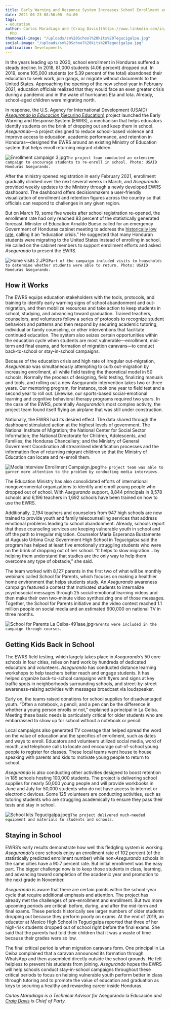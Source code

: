 ```yaml
---
title: Early Warning and Response System Increases School Enrollment and Retention
date: 2021-06-23 08:56:00 -04:00
tags:
- education
author: Carlos Maradiaga and [Craig Davis](https://www.linkedin.com/in/craig-davis-2084b761/),
  PhD
thumbnail-image: "/uploads/sm%20School%20kits%20Tegucigalpa.jpg"
social-image: "/uploads/sm%20School%20kits%20Tegucigalpa.jpg"
publication: Developments
---
```


In the years leading up to 2020, school enrollment in Honduras suffered a steady decline. In 2018, 81,000 students (4.06 percent) dropped out. In 2019, some 105,000 students (or 5.39 percent of the total) abandoned their education to seek work, join gangs, or migrate without documents to the United States. Approaching the opening of the new school year in February 2021, education officials realized that they would face an even greater crisis during a pandemic and in the wake of hurricanes Eta and Iota. Already, school-aged children were migrating north.

In response, the U.S. Agency for International Development (USAID) [*Asegurando la Educación* (Securing Education)](https://www.dai.com/our-work/projects/honduras-securing-education) project launched the Early Warning and Response System (EWRS), a mechanism that helps educators identify students on the brink of dropping out and keep them in school. *Asegurando*—a project designed to reduce school-based violence and improve access to education, academic performance, and retention in Honduras—designed the EWRS around an existing Ministry of Education system that helps enroll returning migrant children. 




![Enrollment campaign 3.jpg](/uploads/Enrollment%20campaign%203.jpg)`The project team conducted an extensive campaign to encourage students to re-enroll in school. Photo: USAID Honduras Asegurando.`

After the ministry opened registration in early February 2021, enrollment gradually climbed over the next several weeks in March, and *Asegurando* provided weekly updates to the Ministry through a newly developed EWRS dashboard. The dashboard offers decisionmakers a user-friendly visualization of enrollment and retention figures across the country so that officials can respond to challenges in any given region.

But on March 19, some five weeks after school registration re-opened, the enrollment rate had only reached 83 percent of the statistically generated forecast. Minister of Education Arnaldo Bueso called for an emergency Government of Honduras cabinet meeting to address the [historically low rate](https://contracorriente.red/en/2021/02/12/pandemic-sees-thousands-of-honduran-children-missing-out-on-school/), calling it an “education crisis.” He suggested that many Honduran students were migrating to the United States instead of enrolling in school. He called on the cabinet members to support enrollment efforts and asked *Asegurando* to present the EWRS.

![Home visits 2.JPG](/uploads/Home%20visits%202.JPG)`Part of the campaign included visits to households to determine whether students were able to return. Photo: USAID Honduras Asegurando.`

## How it Works

The EWRS equips education stakeholders with the tools, protocols, and training to identify early warning signs of school abandonment and out-migration, and then mobilize resources and take action to keep students in school, studying, and advancing toward graduation. Trained teachers, counselors, and volunteers follow a series of protocols to recognize student behaviors and patterns and then respond by securing academic tutoring, individual or family counseling, or other interventions that facilitate continued education. The system also seizes certain opportunities within the education cycle when students are most vulnerable—enrollment, mid-term and final exams, and formation of migration caravans—to conduct back-to-school or stay-in-school campaigns. 

Because of the education crisis and high rate of irregular out-migration, *Asegurando* was simultaneously attempting to curb out-migration by increasing enrollment, all while field testing the theoretical model in 50 schools. Normally the process of designing, field testing, finalizing manuals and tools, and rolling out a new Asegurando intervention takes two or three years. Our mentoring program, for instance, took one year to field test and a second year to roll out. Likewise, our sports-based social-emotional learning and cognitive behavioral therapy programs required two years. In the case of the EWRS, potentially *Asegurando*’s most complex activity, the project team found itself flying an airplane that was still under construction. 

Nationally, the EWRS had its desired effect. The data shared through the dashboard stimulated action at the highest levels of government. The National Institute of Migration; the National Center for Social Sector Information; the National Directorate for Children, Adolescents, and Families; the Honduras Chancellery; and the Ministry of General Government Coordination all streamlined identification processes and the information flow of returning migrant children so that the Ministry of Education can locate and re-enroll them. 

![Media Interview Enrollment Campaign.jpeg](/uploads/Media%20Interview%20Enrollment%20Campaign.jpeg)`The project team was able to garner more attention to the problem by conducting media interviews.`

The Education Ministry has also consolidated efforts of international nongovernmental organizations to identify and enroll young people who dropped out of school. With *Asegurando* support, 8,844 principals in 8,578 schools and 6,196 teachers in 1,692 schools have been trained on how to use the EWRS. 

Additionally, 2,194 teachers and counselors from 947 high schools are now trained to provide youth and family telecounselling services that address emotional problems leading to school abandonment. Already, schools report that these counseling services are keeping vulnerable youth in school and off the path to irregular migration. Counselor Maria Esperanza Bustamente at Augusto Urbina Cruz Government High School in Tegucigalpa said the program has helped at least five emotionally struggling students who were on the brink of dropping out of her school. “It helps to slow migration… by helping them understand that studies are the only way to help them overcome any type of obstacle,” she said.

The team worked with 8,127 parents in the first two of what will be monthly webinars called School for Parents, which focuses on making a healthier home environment that helps students study. An *Asegurando* awareness campaign featured a contest that motivated students to internalize psychosocial messages through 25 social-emotional learning videos and then make their own two-minute video synthesizing one of those messages. Together, the School for Parents initiative and the video contest reached 1.1 million people on social media and an estimated 600,000 on national TV in three months. 

![School for Parents La Ceiba-491aae.jpg](/uploads/School%20for%20Parents%20La%20Ceiba-491aae.jpg)`Parents were included in the campaign through courses.`
 
## Getting Kids Back in School

The EWRS field testing, which largely takes place in *Asegurando*’s 50 core schools in four cities, relies on hard work by hundreds of dedicated educators and volunteers. *Asegurando* has conducted distance learning workshops to help teachers better reach and engage students. It has helped organize back-to-school campaigns with flyers and signs at key traffic spots in neighborhoods surrounding schools, and street-by-street awareness-raising activities with messages broadcast via loudspeaker. 

Early on, the teams raised donations for school supplies for disadvantaged youth. “Often a notebook, a pencil, and a pen can be the difference in whether a young person enrolls or not,” explained a principal in La Ceiba. Meeting these basic needs is particularly critical for older students who are embarrassed to show up for school without a notebook or pencil. 

Local campaigns also generated TV coverage that helped spread the word on the value of education and the specifics of enrollment, such as dates and ways to enroll. Educators and volunteers utilized social media, word of mouth, and telephone calls to locate and encourage out-of-school young people to register for classes. These local teams went house to house speaking with parents and kids to motivate young people to return to school. 

*Asegurando* is also conducting other activities designed to boost retention in 185 schools hosting 100,000 students. The project is delivering school supplies for nearly 50,000 young people and will provide workbooks in June and July for 50,000 students who do not have access to internet or electronic devices. Some 125 volunteers are conducting activities, such as tutoring students who are struggling academically to ensure they pass their tests and stay in school. 

![School kits Tegucigalpa.jpeg](/uploads/School%20kits%20Tegucigalpa.jpeg)`The project delivered much-needed equipment and materials to students and schools.`

## Staying in School

EWRS’s early results demonstrate how well this fledgling system is working. *Asegurando*’s core schools enjoy an enrollment rate of 102 percent (of the statistically predicted enrollment number) while non-*Asegurando* schools in the same cities have a 90.7 percent rate. But initial enrollment was the easy part. The bigger challenge now is to keep those students in class, learning, and advancing toward completion of the academic year and promotion to the next grade in November. 

*Asegurando* is aware that there are certain points within the school-year cycle that require additional emphasis and attention. The project has already met the challenges of pre-enrollment and enrollment. But two more upcoming periods are critical: before, during, and after the mid-term and final exams. These periods historically see larger numbers of older students dropping out because they perform poorly on exams. At the end of 2019, an educator at Mexico High School in Tegucigalpa reported that three of her high-risk students dropped out of school right before the final exams. She said that the parents had told their children that it was a waste of time because their grades were so low. 

The final critical period is when migration caravans form. One principal in La Ceiba complained that a caravan announced its formation through WhatsApp and then assembled directly outside the school grounds. He felt helpless to prevent his students from joining. *Asegurando* hopes the EWRS will help schools conduct stay-in-school campaigns throughout these critical periods to focus on helping vulnerable youth perform better in class through tutoring and to promote the value of education and graduation as keys to securing a healthy and rewarding career inside Honduras. 

*Carlos Maradiaga is a Technical Advisor for* Asegurando la Educación *and [Craig Davis](https://www.linkedin.com/in/craig-davis-2084b761/) is Chief of Party.* 